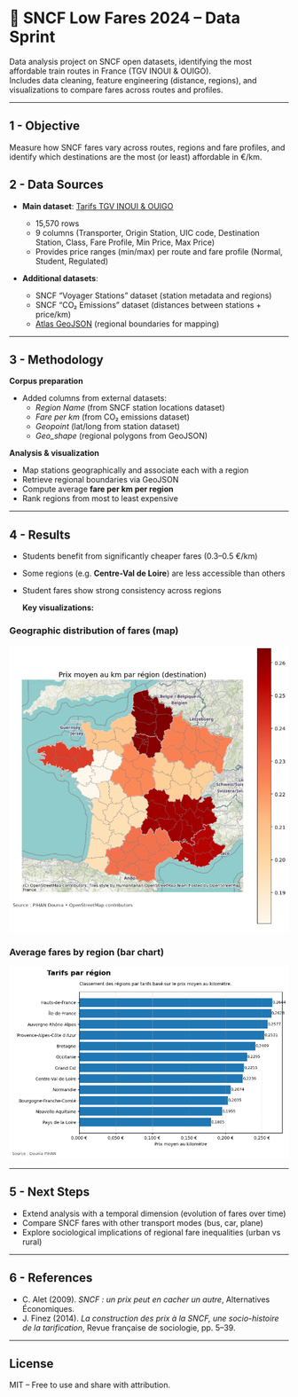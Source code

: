 # 🚆 SNCF Low Fares 2024 – Data Sprint

Data analysis project on SNCF open datasets, identifying the most affordable train routes in France (TGV INOUI & OUIGO).  
Includes data cleaning, feature engineering (distance, regions), and visualizations to compare fares across routes and profiles.  

---

## 1 - Objective
Measure how SNCF fares vary across routes, regions and fare profiles, and identify which destinations are the most (or least) affordable in €/km.  

## 2 - Data Sources

- **Main dataset**: [Tarifs TGV INOUI & OUIGO](https://ressources.data.sncf.com/explore/dataset/tarifs-tgv-inoui-ouigo/table/)  
  - 15,570 rows  
  - 9 columns (Transporter, Origin Station, UIC code, Destination Station, Class, Fare Profile, Min Price, Max Price)  
  - Provides price ranges (min/max) per route and fare profile (Normal, Student, Regulated)   

- **Additional datasets**:  
  - SNCF “Voyager Stations” dataset (station metadata and regions)  
  - SNCF “CO₂ Emissions” dataset (distances between stations + price/km)  
  - [Atlas GeoJSON](https://france-geojson.gregoiredavid.fr/) (regional boundaries for mapping)
    
---

## 3 - Methodology

**Corpus preparation**  
- Added columns from external datasets:  
  - *Region Name* (from SNCF station locations dataset)  
  - *Fare per km* (from CO₂ emissions dataset)  
  - *Geopoint* (lat/long from station dataset)  
  - *Geo_shape* (regional polygons from GeoJSON)  

**Analysis & visualization**  
- Map stations geographically and associate each with a region  
- Retrieve regional boundaries via GeoJSON  
- Compute average **fare per km per region**  
- Rank regions from most to least expensive  

---

## 4 - Results
- Students benefit from significantly cheaper fares (0.3–0.5 €/km)  
- Some regions (e.g. **Centre-Val de Loire**) are less accessible than others  
- Student fares show strong consistency across regions


  **Key visualizations:**  

### Geographic distribution of fares (map)
![Geographic distribution of fare](Graphs/Geographic_distribution_of_fares_(map).png)

### Average fares by region (bar chart)
![Average fares by region](Graphs/Average_fares_by_region_(bar_chart).png)

---

## 5 - Next Steps
- Extend analysis with a temporal dimension (evolution of fares over time)  
- Compare SNCF fares with other transport modes (bus, car, plane)  
- Explore sociological implications of regional fare inequalities (urban vs rural)  

---

## 6 - References
- C. Alet (2009). *SNCF : un prix peut en cacher un autre*, Alternatives Économiques.  
- J. Finez (2014). *La construction des prix à la SNCF, une socio-histoire de la tarification*, Revue française de sociologie, pp. 5–39.  

---

## License
MIT – Free to use and share with attribution.  
